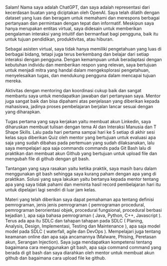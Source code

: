 <p>Salam! Nama saya adalah ChatGPT, dan saya adalah representasi dari kecerdasan buatan yang diciptakan oleh OpenAI. Saya telah dilatih dengan dataset yang luas dan beragam untuk memahami dan merespons berbagai pertanyaan dan permintaan dengan tepat dan informatif. Meskipun saya hanya merupakan entitas virtual, saya didesain untuk memberikan pengalaman interaksi yang intuitif dan bermanfaat bagi pengguna, baik itu untuk tujuan pendidikan, produktivitas, atau hiburan.</p>
<p>Sebagai asisten virtual, saya tidak hanya memiliki pengetahuan yang luas di berbagai bidang, tetapi juga terus berkembang dan belajar dari setiap interaksi dengan pengguna. Dengan kemampuan untuk beradaptasi dengan kebutuhan individu dan memberikan respon yang relevan, saya bertujuan untuk menjadi mitra yang handal dalam mengeksplorasi pengetahuan, menyelesaikan tugas, dan mendukung pengguna dalam mencapai tujuan mereka.</p>
<p>Aktivitas dengan mentoring dan koordinasi cukup baik dan sangat membantu saya untuk mendapatkan jawaban dari pertanyaan saya. Mentor juga sangat baik dan bisa dipahami atas penjelasan yang diberikan kepada mahasiswa, jadinya proses pembelajaran berjalan lancar sesuai dengan yang diharapkan.</p>
<p>Tugas pertama yang saya kerjakan yaitu membuat akun Linkedin, saya diharuskan membuat tulisan dengan tema AI dan Interaksi Manusia dan T Shape Skills. Lalu pada hari pertama sampai hari ke 5 setiap di akhir sesi kelas saya diberikan Quiz oleh mentor yang bertujuan untuk evaluasi apa saja yang sudah dibahas pada pertemuan yang sudah dilaksanakan, lalu saya mempelajari apa saja commands commands pada Git Bash lalu di praktikan dan membuat akun Github yang bertujuan untuk upload file dan mengubah file di github dengan git bash.</p>
<p>Tantangan yang saya rasakan yaitu ketika praktik, saya masih baru dalam menggunakan git bash sehingga saya kurang paham dengan apa yang di praktikan. Solusi yang saya lakukan yaitu bertanya kepada mentor tentang apa yang saya tidak pahami dan meminta hasil record pembelajaran hari itu untuk dipelajari lagi sendiri di luar jam kelas.</p>
<p>Materi yang telah diberikan saya dapat pemahaman apa tentang definisi pemrograman, jenis jenis pemrograman ( pemrograman procedural, pemrograman berorientasi objek, procedural fungsional, procedural berbasi kejadian ), apa saja bahasa pemrograman ( Java, Python, C++, Javascript ). Terus ada apa itu SDLC dan tahapan tahapan pada SDLC ( Planing, Analysis, Design, Implementasi, Testing dan Maintenance ), apa saja model model pada SDLC ( waterfall, agile dan DevOps ). Mempelajari juga tentang keamanan online dan apa saja ancamannya (Malware, Phising, Peretasan akun, Serangan Injection). Saya juga mendapatkan kompetensi tentang bagaimana cara menggunakan git bash, apa saja command command yang berada di git bash dan saya diarahkan oleh mentor untuk membuat akun github dan bagaimana cara upload file ke github.</p>